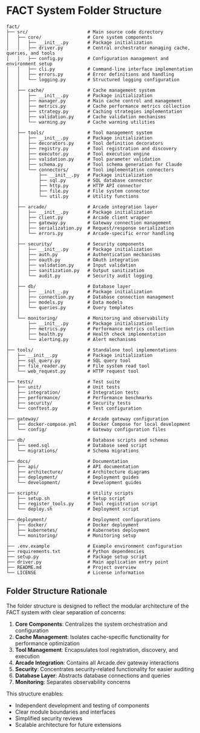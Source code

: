 # FACT System Folder Structure

```
fact/
├── src/                      # Main source code directory
│   ├── core/                 # Core system components
│   │   ├── __init__.py       # Package initialization
│   │   ├── driver.py         # Central orchestrator managing cache, queries, and tools
│   │   ├── config.py         # Configuration management and environment setup
│   │   ├── cli.py            # Command-line interface implementation
│   │   ├── errors.py         # Error definitions and handling
│   │   └── logging.py        # Structured logging configuration
│   │
│   ├── cache/                # Cache management system
│   │   ├── __init__.py       # Package initialization
│   │   ├── manager.py        # Main cache control and management
│   │   ├── metrics.py        # Cache performance metrics collection
│   │   ├── strategy.py       # Caching strategies implementation
│   │   ├── validation.py     # Cache validation mechanisms
│   │   └── warming.py        # Cache warming utilities
│   │
│   ├── tools/                # Tool management system
│   │   ├── __init__.py       # Package initialization
│   │   ├── decorators.py     # Tool definition decorators
│   │   ├── registry.py       # Tool registration and discovery
│   │   ├── executor.py       # Tool execution engine
│   │   ├── validation.py     # Tool parameter validation
│   │   ├── schema.py         # Tool schema generation for Claude
│   │   └── connectors/       # Tool implementation connectors
│   │       ├── __init__.py   # Package initialization
│   │       ├── sql.py        # SQL database connector
│   │       ├── http.py       # HTTP API connector
│   │       ├── file.py       # File system connector
│   │       └── util.py       # Utility functions
│   │
│   ├── arcade/               # Arcade integration layer
│   │   ├── __init__.py       # Package initialization
│   │   ├── client.py         # Arcade client wrapper
│   │   ├── gateway.py        # Gateway connection management
│   │   ├── serialization.py  # Request/response serialization
│   │   └── errors.py         # Arcade-specific error handling
│   │
│   ├── security/             # Security components
│   │   ├── __init__.py       # Package initialization
│   │   ├── auth.py           # Authentication mechanisms
│   │   ├── oauth.py          # OAuth integration
│   │   ├── validation.py     # Input validation
│   │   ├── sanitization.py   # Output sanitization
│   │   └── audit.py          # Security audit logging
│   │
│   ├── db/                   # Database layer
│   │   ├── __init__.py       # Package initialization
│   │   ├── connection.py     # Database connection management
│   │   ├── models.py         # Data models
│   │   └── queries.py        # Query templates
│   │
│   └── monitoring/           # Monitoring and observability
│       ├── __init__.py       # Package initialization
│       ├── metrics.py        # Performance metrics collection
│       ├── health.py         # Health check implementation
│       └── alerting.py       # Alert mechanisms
│
├── tools/                    # Standalone tool implementations
│   ├── __init__.py           # Package initialization
│   ├── sql_query.py          # SQL query tool
│   ├── file_reader.py        # File system read tool
│   └── web_request.py        # HTTP request tool
│
├── tests/                    # Test suite
│   ├── unit/                 # Unit tests
│   ├── integration/          # Integration tests
│   ├── performance/          # Performance benchmarks
│   ├── security/             # Security tests
│   └── conftest.py           # Test configuration
│
├── gateway/                  # Arcade gateway configuration
│   ├── docker-compose.yml    # Docker Compose for local development
│   └── config/               # Gateway configuration files
│
├── db/                       # Database scripts and schemas
│   ├── seed.sql              # Database seed script
│   └── migrations/           # Schema migrations
│
├── docs/                     # Documentation
│   ├── api/                  # API documentation
│   ├── architecture/         # Architecture diagrams
│   ├── deployment/           # Deployment guides
│   └── development/          # Development guides
│
├── scripts/                  # Utility scripts
│   ├── setup.sh              # Setup script
│   ├── register_tools.py     # Tool registration script
│   └── deploy.sh             # Deployment script
│
├── deployment/               # Deployment configurations
│   ├── docker/               # Docker deployment
│   ├── kubernetes/           # Kubernetes deployment
│   └── monitoring/           # Monitoring setup
│
├── .env.example              # Example environment configuration
├── requirements.txt          # Python dependencies
├── setup.py                  # Package setup script
├── driver.py                 # Main application entry point
├── README.md                 # Project overview
└── LICENSE                   # License information
```

## Folder Structure Rationale

The folder structure is designed to reflect the modular architecture of the FACT system with clear separation of concerns:

1. **Core Components**: Centralizes the system orchestration and configuration
2. **Cache Management**: Isolates cache-specific functionality for performance optimization
3. **Tool Management**: Encapsulates tool registration, discovery, and execution
4. **Arcade Integration**: Contains all Arcade.dev gateway interactions
5. **Security**: Concentrates security-related functionality for easier auditing
6. **Database Layer**: Abstracts database connections and queries
7. **Monitoring**: Separates observability concerns

This structure enables:
- Independent development and testing of components
- Clear module boundaries and interfaces
- Simplified security reviews
- Scalable architecture for future extensions